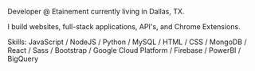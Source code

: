 Developer @ Etainement currently living in Dallas, TX.

I build websites, full-stack applications, API's, and Chrome Extensions.

Skills: 
  JavaScript / NodeJS / Python / MySQL / HTML / CSS / MongoDB /
  React / Sass / Bootstrap / Google Cloud Platform / Firebase / PowerBI /
  BigQuery


